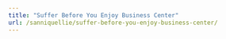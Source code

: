 ```yaml
---
title: "Suffer Before You Enjoy Business Center"
url: /sanniquellie/suffer-before-you-enjoy-business-center/
---
```

